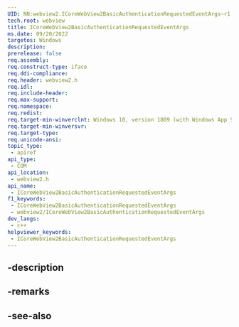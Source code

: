 ```yaml
---
UID: NN:webview2.ICoreWebView2BasicAuthenticationRequestedEventArgs~r1
tech.root: webview
title: ICoreWebView2BasicAuthenticationRequestedEventArgs
ms.date: 09/20/2022
targetos: Windows
description: 
prerelease: false
req.assembly: 
req.construct-type: iface
req.ddi-compliance: 
req.header: webview2.h
req.idl: 
req.include-header: 
req.max-support: 
req.namespace: 
req.redist: 
req.target-min-winverclnt: Windows 10, version 1809 (with Windows App SDK 1.1 or later)
req.target-min-winversvr: 
req.target-type: 
req.unicode-ansi: 
topic_type:
 - apiref
api_type:
 - COM
api_location:
 - webview2.h
api_name:
 - ICoreWebView2BasicAuthenticationRequestedEventArgs
f1_keywords:
 - ICoreWebView2BasicAuthenticationRequestedEventArgs
 - webview2/ICoreWebView2BasicAuthenticationRequestedEventArgs
dev_langs:
 - c++
helpviewer_keywords:
 - ICoreWebView2BasicAuthenticationRequestedEventArgs
---
```


## -description

## -remarks

## -see-also

